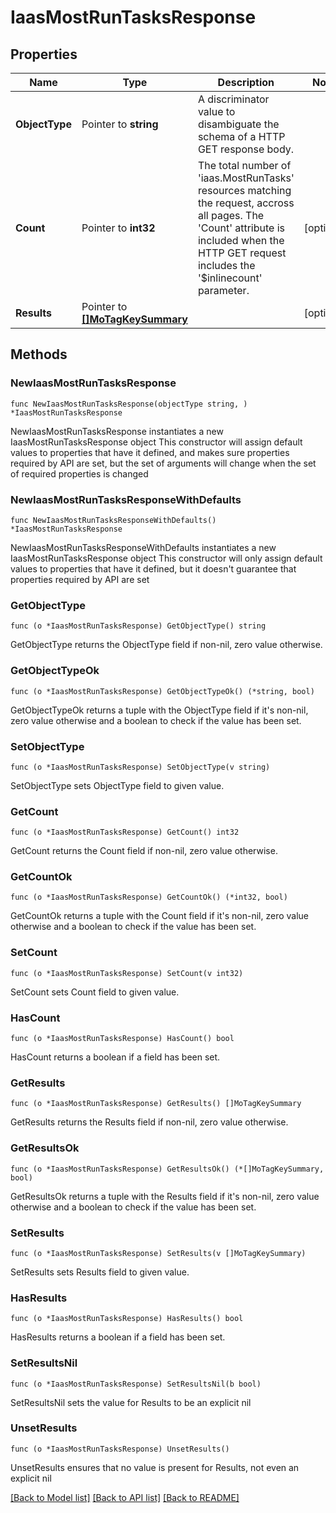 # IaasMostRunTasksResponse

## Properties

Name | Type | Description | Notes
------------ | ------------- | ------------- | -------------
**ObjectType** | Pointer to **string** | A discriminator value to disambiguate the schema of a HTTP GET response body. | 
**Count** | Pointer to **int32** | The total number of &#39;iaas.MostRunTasks&#39; resources matching the request, accross all pages. The &#39;Count&#39; attribute is included when the HTTP GET request includes the &#39;$inlinecount&#39; parameter. | [optional] 
**Results** | Pointer to [**[]MoTagKeySummary**](MoTagKeySummary.md) |  | [optional] 

## Methods

### NewIaasMostRunTasksResponse

`func NewIaasMostRunTasksResponse(objectType string, ) *IaasMostRunTasksResponse`

NewIaasMostRunTasksResponse instantiates a new IaasMostRunTasksResponse object
This constructor will assign default values to properties that have it defined,
and makes sure properties required by API are set, but the set of arguments
will change when the set of required properties is changed

### NewIaasMostRunTasksResponseWithDefaults

`func NewIaasMostRunTasksResponseWithDefaults() *IaasMostRunTasksResponse`

NewIaasMostRunTasksResponseWithDefaults instantiates a new IaasMostRunTasksResponse object
This constructor will only assign default values to properties that have it defined,
but it doesn't guarantee that properties required by API are set

### GetObjectType

`func (o *IaasMostRunTasksResponse) GetObjectType() string`

GetObjectType returns the ObjectType field if non-nil, zero value otherwise.

### GetObjectTypeOk

`func (o *IaasMostRunTasksResponse) GetObjectTypeOk() (*string, bool)`

GetObjectTypeOk returns a tuple with the ObjectType field if it's non-nil, zero value otherwise
and a boolean to check if the value has been set.

### SetObjectType

`func (o *IaasMostRunTasksResponse) SetObjectType(v string)`

SetObjectType sets ObjectType field to given value.


### GetCount

`func (o *IaasMostRunTasksResponse) GetCount() int32`

GetCount returns the Count field if non-nil, zero value otherwise.

### GetCountOk

`func (o *IaasMostRunTasksResponse) GetCountOk() (*int32, bool)`

GetCountOk returns a tuple with the Count field if it's non-nil, zero value otherwise
and a boolean to check if the value has been set.

### SetCount

`func (o *IaasMostRunTasksResponse) SetCount(v int32)`

SetCount sets Count field to given value.

### HasCount

`func (o *IaasMostRunTasksResponse) HasCount() bool`

HasCount returns a boolean if a field has been set.

### GetResults

`func (o *IaasMostRunTasksResponse) GetResults() []MoTagKeySummary`

GetResults returns the Results field if non-nil, zero value otherwise.

### GetResultsOk

`func (o *IaasMostRunTasksResponse) GetResultsOk() (*[]MoTagKeySummary, bool)`

GetResultsOk returns a tuple with the Results field if it's non-nil, zero value otherwise
and a boolean to check if the value has been set.

### SetResults

`func (o *IaasMostRunTasksResponse) SetResults(v []MoTagKeySummary)`

SetResults sets Results field to given value.

### HasResults

`func (o *IaasMostRunTasksResponse) HasResults() bool`

HasResults returns a boolean if a field has been set.

### SetResultsNil

`func (o *IaasMostRunTasksResponse) SetResultsNil(b bool)`

 SetResultsNil sets the value for Results to be an explicit nil

### UnsetResults
`func (o *IaasMostRunTasksResponse) UnsetResults()`

UnsetResults ensures that no value is present for Results, not even an explicit nil

[[Back to Model list]](../README.md#documentation-for-models) [[Back to API list]](../README.md#documentation-for-api-endpoints) [[Back to README]](../README.md)


